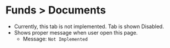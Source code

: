 # Funds > Documents

- Currently, this tab is not implemented. Tab is shown Disabled. 
- Shows proper message when user open this page.
    - Message: `Not Implemented`